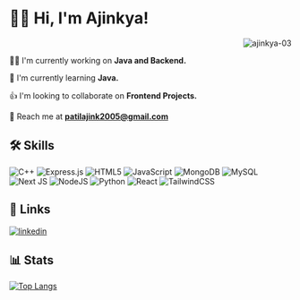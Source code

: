
# 🙋‍♂️ Hi, I'm Ajinkya! 
<p align="right"> <img src="https://komarev.com/ghpvc/?username=ajinkya-03&label=Profile%20views&color=00308F&style=flat" alt="ajinkya-03" /> </p>


👩‍💻 I'm currently working on **Java and Backend.**

🎯 I'm currently learning **Java.**

👍 I'm looking to collaborate on **Frontend Projects.**

📩 Reach me at **patilajink2005@gmail.com**



## 🛠 Skills 
![C++](https://img.shields.io/badge/c++-%2300599C.svg?style=for-the-badge&logo=c%2B%2B&logoColor=white)
![Express.js](https://img.shields.io/badge/express.js-%23404d59.svg?style=for-the-badge&logo=express&logoColor=%2361DAFB)
![HTML5](https://img.shields.io/badge/html5-%23E34F26.svg?style=for-the-badge&logo=html5&logoColor=white)
![JavaScript](https://img.shields.io/badge/javascript-%23323330.svg?style=for-the-badge&logo=javascript&logoColor=%23F7DF1E)
![MongoDB](https://img.shields.io/badge/MongoDB-%234ea94b.svg?style=for-the-badge&logo=mongodb&logoColor=white)
![MySQL](https://img.shields.io/badge/MySQL-005C84?style=for-the-badge&logo=mysql&logoColor=white)
![Next JS](https://img.shields.io/badge/Next-black?style=for-the-badge&logo=next.js&logoColor=white)
![NodeJS](https://img.shields.io/badge/node.js-6DA55F?style=for-the-badge&logo=node.js&logoColor=white)
![Python](https://img.shields.io/badge/python-3670A0?style=for-the-badge&logo=python&logoColor=ffdd54)
![React](https://img.shields.io/badge/react-%2320232a.svg?style=for-the-badge&logo=react&logoColor=%2361DAFB)
![TailwindCSS](https://img.shields.io/badge/tailwindcss-%2338B2AC.svg?style=for-the-badge&logo=tailwind-css&logoColor=white)


## 🔗 Links
[![linkedin](https://img.shields.io/badge/linkedin-0A66C2?style=for-the-badge&logo=linkedin&logoColor=white)](https://www.linkedin.com/in/ajinkyapatil3001)


## 📊 Stats
[![Top Langs](https://github-readme-stats.vercel.app/api/top-langs/?username=ajinkya-03&layout=compact&theme=tokyonight&show_icons=true)](https://github.com/ajinkya-03/github-readme-stats)
